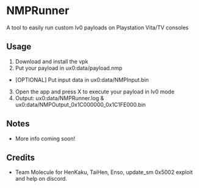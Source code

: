 # NMPRunner
A tool to easily run custom lv0 payloads on Playstation Vita/TV consoles

## Usage
1) Download and install the vpk
2) Put your payload in ux0:data/payload.nmp
  - [OPTIONAL] Put input data in ux0:data/NMPInput.bin
3) Open the app and press X to execute your payload in lv0 mode
4) Output: ux0:data/NMPRunner.log & ux0:data/NMPOutput_0x1C000000_0x1C1FE000.bin

## Notes
- More info coming soon!

## Credits
- Team Molecule for HenKaku, TaiHen, Enso, update_sm 0x5002 exploit and help on discord.
